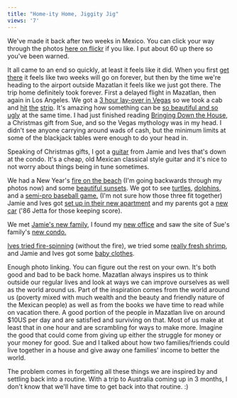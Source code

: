 ```yaml
---
title: "Home-ity Home, Jiggity Jig"
views: '7'
---
```

<p>We've made it back after two weeks in Mexico.  You can click your way through the photos <a href="https://www.flickr.com/photos/lemon/">here on flickr</a> if you like.  I put about 60 up there so you've been warned.</p>
<p>It all came to an end so quickly, at least it feels like it did.  When you first <a href="https://www.flickr.com/photos/lemon/2888478/">get there</a> it feels like two weeks will go on forever, but then by the time we're heading to the airport outside Mazatlan it feels like we just got there.  The trip home definitely took forever.  First a delayed flight in Mazatlan, then again in Los Angeles.  We got a <a href="https://www.flickr.com/photos/lemon/2884556/">3 hour lay-over in Vegas</a> so we took a cab and <a href="https://www.flickr.com/photos/lemon/2884600/">hit<a> <a href="https://www.flickr.com/photos/lemon/2884518/">the</a> <a href="https://www.flickr.com/photos/lemon/2884472/">strip</a>.  It's amazing how something can be <a href="https://www.flickr.com/photos/lemon/2884415/">so beautiful and so ugly</a> at the same time.  I had just finished reading <a HREF="https://www.amazon.ca/exec/obidos/ASIN/0743249992/farawsoclos0a-20">Bringing Down the House</a>, a Christmas gift from Sue, and so the Vegas mythology was in my head.  I didn't see anyone carrying around wads of cash, but the minimum limits at some of the blackjack tables were enough to do your head in.</p>
<p>Speaking of Christmas gifts, I got a <a href="https://www.flickr.com/photos/lemon/2884641/">guitar</a> from Jamie and Ives that's down at the condo.  It's a cheap, old Mexican classical style guitar and it's nice to not worry about things being in tune sometimes.</p>
<p>We had a New Year's <a href="https://www.flickr.com/photos/lemon/2884720/">fire on the beach</a> (I'm going backwards through my photos now) and some <a href="https://www.flickr.com/photos/lemon/2884872/">beautiful sunsets</a>.  We got to see <a href="https://www.flickr.com/photos/lemon/2885063/">turtles</a>, <a href="https://www.flickr.com/photos/lemon/2885220/">dolphins</a>, and a <a href="https://www.flickr.com/photos/lemon/2885309/">semi-pro baseball game.</a> (I'm not sure how those three fit together)  Jamie and Ives got <a href="https://www.flickr.com/photos/lemon/2885422/">set up in their new apartment</a> and my parents got a <a href="https://www.flickr.com/photos/lemon/2885457/">new car</a> ('86 Jetta for those keeping score).</p>
<p>We met <a href="https://www.flickr.com/photos/lemon/2886305/">Jamie's new family</a>, I found my <a href="https://www.flickr.com/photos/lemon/2886106/">new office</a> and saw the site of Sue's family's <a href="https://www.flickr.com/photos/lemon/2887975/">new condo.</a></p>
<p><a href="https://www.flickr.com/photos/lemon/2886859/">Ives tried fire-spinning</a> (without the fire), we tried some <a href="https://www.flickr.com/photos/lemon/2886762/">really fresh shrimp</a>, and Jamie and Ives got some <a href="https://www.flickr.com/photos/lemon/2886478/">baby clothes</a>.</p>
<p>Enough photo linking.  You can figure out the rest on your own.  It's both good and bad to be back home.  Mazatlan always inspires us to think outside our regular lives and look at ways we can improve ourselves as well as the world around us.  Part of the inspiration comes from the world around us (poverty mixed with much wealth and the beauty and friendly nature of the Mexican people) as well as from the books we have time to read while on vacation there.  A good portion of the people in Mazatlan live on around $10US per day and are satisfied and surviving on that. Most of us make at least that in one hour and are scrambling for ways to make more.  Imagine the good that could come from giving up either the struggle for money or your money for good.  Sue and I talked about how two families/friends could live together in a house and give away one families' income to better the world.</p>
<p>The problem comes in forgetting all these things we are inspired by and settling back into a routine.  With a trip to Australia coming up in 3 months, I don't know that we'll have time to get back into that routine.   :)</p>
